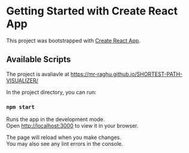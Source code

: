 # Getting Started with Create React App

This project was bootstrapped with [Create React App](https://github.com/facebook/create-react-app).

## Available Scripts

The project is avaliavle at https://mr-raghu.github.io/SHORTEST-PATH-VISUALIZER/  


In the project directory, you can run:

### `npm start`

Runs the app in the development mode.\
Open [http://localhost:3000](http://localhost:3000) to view it in your browser.

The page will reload when you make changes.\
You may also see any lint errors in the console.
